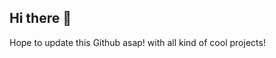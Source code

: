 ## Hi there 👋

<!--

My name is Ronnie, 

- 🔭 I’m currently working on AWS Projects and AI and Machine learning also including coding skills with Python.
- 🌱 I’m currently learning AWS AI & ML Practitioner and AWS Dev OPS.
- 👯 I’m looking to collaborate on Projects
- 🤔 I’m looking for help with Python
- 💬 Ask me about System & Network Adminstrator questions
- 📫 How to reach me: rnnhcloud@gmail.com
- ⚡ Fun fact: I like to workout and enjoy beaches and good weather!
--> Hope to update this Github asap! with all kind of cool projects!
